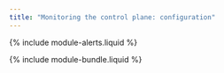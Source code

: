 ```yaml
---
title: "Monitoring the control plane: configuration"
---
```


{% include module-alerts.liquid %}

{% include module-bundle.liquid %}
